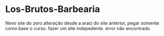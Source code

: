 # Los-Brutos-Barbearia
 Novo site do zero
 alteração desde a araiz do site anterior, pegar somente como base o curso. fazer um site indepedente.
error não encontrado 